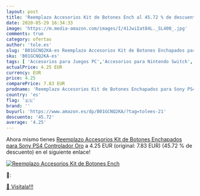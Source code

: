 ```yaml
---
layout: post
title: 'Reemplazo Accesorios Kit de Botones Ench al 45.72 % de descuento'
date: 2020-05-29 16:34:33
image: 'https://m.media-amazon.com/images/I/41JwiIat84L._SL400_.jpg'
comments: true
category: ofertas
author: 'tole.es'
slug: 'B01GCNQ2KA-es Reemplazo Accesorios Kit de Botones Enchapados para Sony...'
sku: 'B01GCNQ2KA-es'
tags: [ 'Accesorios para Juegos PC','Accesorios para Nintendo Switch','Hardware y juegos para Nintendo Switch','Juegos y Accesorios para PC','Mandos para Nintendo Switch','Videojuegos','ps4', ]
actualPrice: 4.25 EUR
currency: EUR
price: 4.25
comparePrice: 7.83 EUR
prodname: 'Reemplazo Accesorios Kit de Botones Enchapados para Sony PS4 Controlador Oro'
country: 'es'
flag: '🇪🇸'
brand: ''
buyurl: 'https://www.amazon.es/dp/B01GCNQ2KA/?tag=tolees-21'
descuento: '45.72'
average: '4.25'
---
```


Ahora mismo tienes [Reemplazo Accesorios Kit de Botones Enchapados para Sony PS4 Controlador Oro](https://www.amazon.es/dp/B01GCNQ2KA/?tag=tolees-21) a 4.25 EUR (original: 7.83 EUR) (45.72 %  de descuento) en el siguiente enlace!

[![Reemplazo Accesorios Kit de Botones Ench](https://m.media-amazon.com/images/I/41JwiIat84L._SL400_.jpg)](https://www.amazon.es/dp/B01GCNQ2KA/?tag=tolees-21)

🔎:


[🛒 Visítala!!!](https://www.amazon.es/dp/B01GCNQ2KA/?tag=tolees-21)
